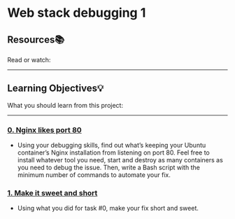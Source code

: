 # Web stack debugging 1

## Resources:books:
Read or watch:

---
## Learning Objectives:bulb:
What you should learn from this project:

---

### [0. Nginx likes port 80](./0-nginx_likes_port_80)
* Using your debugging skills, find out what’s keeping your Ubuntu container’s Nginx installation from listening on port 80. Feel free to install whatever tool you need, start and destroy as many containers as you need to debug the issue. Then, write a Bash script with the minimum number of commands to automate your fix.


### [1. Make it sweet and short](./1-debugging_made_short)
* Using what you did for task #0, make your fix short and sweet.
